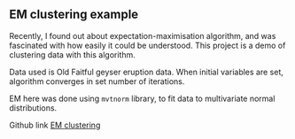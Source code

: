 

## EM clustering example

Recently, I found out about expectation-maximisation algorithm, and was fascinated with how easily it could be understood. This project is a demo of clustering data with this algorithm.

Data used is Old Faitful geyser eruption data. When initial variables are set, algorithm converges in set number of iterations.

EM here was done using `mvtnorm` library, to fit data to multivariate normal distributions.

Github link [EM clustering](https://github.com/duxan/data-products-assignment)
